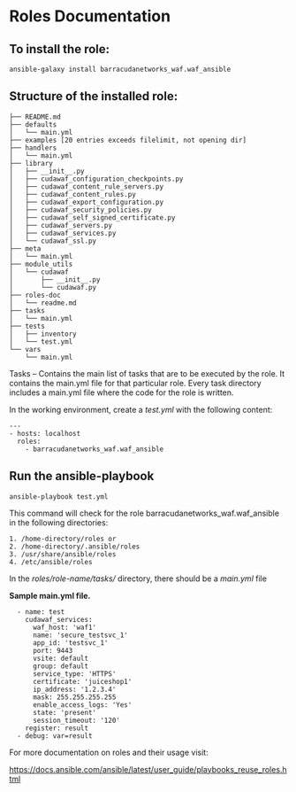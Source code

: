 # Roles Documentation

To install the role:
--------------------

```ansible-galaxy install barracudanetworks_waf.waf_ansible```

Structure of the installed role:
--------------------------------

```
├── README.md
├── defaults
│   └── main.yml
├── examples [20 entries exceeds filelimit, not opening dir]
├── handlers
│   └── main.yml
├── library
│   ├── __init__.py
│   ├── cudawaf_configuration_checkpoints.py
│   ├── cudawaf_content_rule_servers.py
│   ├── cudawaf_content_rules.py
│   ├── cudawaf_export_configuration.py
│   ├── cudawaf_security_policies.py
│   ├── cudawaf_self_signed_certificate.py
│   ├── cudawaf_servers.py
│   ├── cudawaf_services.py
│   └── cudawaf_ssl.py
├── meta
│   └── main.yml
├── module_utils
│   └── cudawaf
│       ├── __init__.py
│       └── cudawaf.py
├── roles-doc
│   └── readme.md
├── tasks
│   └── main.yml
├── tests
│   ├── inventory
│   └── test.yml
└── vars
    └── main.yml
```
Tasks – Contains the main list of tasks that are to be executed by the role. It contains the main.yml file for that particular role. Every task directory includes a main.yml file where the code for the role is written.


In the working environment, create a *test.yml* with the following content:

```
---
- hosts: localhost
  roles:
    - barracudanetworks_waf.waf_ansible 
```

Run the ansible-playbook
------------------------

```
ansible-playbook test.yml
```

This command will check for the role barracudanetworks_waf.waf_ansible in the following directories:

```
1. /home-directory/roles or 
2. /home-directory/.ansible/roles
3. /usr/share/ansible/roles
4. /etc/ansible/roles
```

In the *roles/role-name/tasks/* directory, there should be a *main.yml* file

**Sample main.yml file.**

```
  - name: test 
    cudawaf_services:
      waf_host: 'waf1'
      name: 'secure_testsvc_1'
      app_id: 'testsvc_1'
      port: 9443
      vsite: default
      group: default
      service_type: 'HTTPS'
      certificate: 'juiceshop1'
      ip_address: '1.2.3.4'
      mask: 255.255.255.255
      enable_access_logs: 'Yes'
      state: 'present'
      session_timeout: '120'
    register: result
  - debug: var=result

```

For more documentation on roles and their usage visit:

https://docs.ansible.com/ansible/latest/user_guide/playbooks_reuse_roles.html

